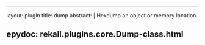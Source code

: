 
---
layout: plugin
title: dump
abstract: |
    Hexdump an object or memory location.

epydoc: rekall.plugins.core.Dump-class.html
---
